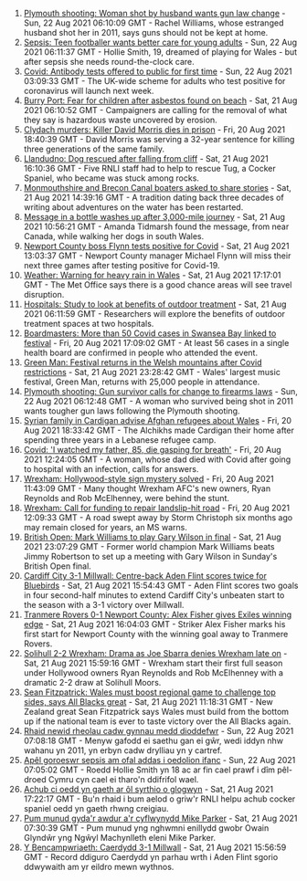1. [Plymouth shooting: Woman shot by husband wants gun law change](https://www.bbc.co.uk/news/uk-wales-58283811) - Sun, 22 Aug 2021 06:10:09 GMT - Rachel Williams, whose estranged husband shot her in 2011, says guns should not be kept at home.
2. [Sepsis: Teen footballer wants better care for young adults](https://www.bbc.co.uk/news/uk-wales-58025735) - Sun, 22 Aug 2021 06:11:37 GMT - Hollie Smith, 19, dreamed of playing for Wales - but after sepsis she needs round-the-clock care.
3. [Covid: Antibody tests offered to public for first time](https://www.bbc.co.uk/news/uk-58293249) - Sun, 22 Aug 2021 03:09:33 GMT - The UK-wide scheme for adults who test positive for coronavirus will launch next week.
4. [Burry Port: Fear for children after asbestos found on beach](https://www.bbc.co.uk/news/uk-wales-58144670) - Sat, 21 Aug 2021 06:10:52 GMT - Campaigners are calling for the removal of what they say is hazardous waste uncovered by erosion.
5. [Clydach murders: Killer David Morris dies in prison](https://www.bbc.co.uk/news/uk-wales-58285620) - Fri, 20 Aug 2021 18:40:39 GMT - David Morris was serving a 32-year sentence for killing three generations of the same family.
6. [Llandudno: Dog rescued after falling from cliff](https://www.bbc.co.uk/news/uk-wales-58294146) - Sat, 21 Aug 2021 16:10:36 GMT - Five RNLI staff had to help to rescue Tug, a Cocker Spaniel, who became was stuck among rocks.
7. [Monmouthshire and Brecon Canal boaters asked to share stories](https://www.bbc.co.uk/news/uk-wales-58260866) - Sat, 21 Aug 2021 14:39:16 GMT - A tradition dating back three decades of writing about adventures on the water has been restarted.
8. [Message in a bottle washes up after 3,000-mile journey](https://www.bbc.co.uk/news/uk-wales-58282975) - Sat, 21 Aug 2021 10:56:21 GMT - Amanda Tidmarsh found the message, from near Canada, while walking her dogs in south Wales.
9. [Newport County boss Flynn tests positive for Covid](https://www.bbc.co.uk/sport/football/58285434) - Sat, 21 Aug 2021 13:03:37 GMT - Newport County manager Michael Flynn will miss their next three games after testing positive for Covid-19.
10. [Weather: Warning for heavy rain in Wales](https://www.bbc.co.uk/news/uk-wales-58279099) - Sat, 21 Aug 2021 17:17:01 GMT - The Met Office says there is a good chance areas will see travel disruption.
11. [Hospitals: Study to look at benefits of outdoor treatment](https://www.bbc.co.uk/news/uk-wales-58281012) - Sat, 21 Aug 2021 06:11:59 GMT - Researchers will explore the benefits of outdoor treatment spaces at two hospitals.
12. [Boardmasters: More than 50 Covid cases in Swansea Bay linked to festival](https://www.bbc.co.uk/news/uk-wales-58275495) - Fri, 20 Aug 2021 17:09:02 GMT - At least 56 cases in a single health board are confirmed in people who attended the event.
13. [Green Man: Festival returns in the Welsh mountains after Covid restrictions](https://www.bbc.co.uk/news/entertainment-arts-58282999) - Sat, 21 Aug 2021 23:28:42 GMT - Wales' largest music festival, Green Man, returns with 25,000 people in attendance.
14. [Plymouth shooting: Gun survivor calls for change to firearms laws](https://www.bbc.co.uk/news/uk-wales-58283814) - Sun, 22 Aug 2021 06:12:48 GMT - A woman who survived being shot in 2011 wants tougher gun laws following the Plymouth shooting.
15. [Syrian family in Cardigan advise Afghan refugees about Wales](https://www.bbc.co.uk/news/uk-wales-58285615) - Fri, 20 Aug 2021 18:33:42 GMT - The Alchikhs made Cardigan their home after spending three years in a Lebanese refugee camp.
16. [Covid: 'I watched my father, 85, die gasping for breath'](https://www.bbc.co.uk/news/uk-wales-58278351) - Fri, 20 Aug 2021 12:24:05 GMT - A woman, whose dad died with Covid after going to hospital with an infection, calls for answers.
17. [Wrexham: Hollywood-style sign mystery solved](https://www.bbc.co.uk/news/uk-wales-58281233) - Fri, 20 Aug 2021 11:43:09 GMT - Many thought Wrexham AFC's new owners, Ryan Reynolds and Rob McElhenney, were behind the stunt.
18. [Wrexham: Call for funding to repair landslip-hit road](https://www.bbc.co.uk/news/uk-wales-58275493) - Fri, 20 Aug 2021 12:09:33 GMT - A road swept away by Storm Christoph six months ago may remain closed for years, an MS warns.
19. [British Open: Mark Williams to play Gary Wilson in final](https://www.bbc.co.uk/sport/snooker/58294823) - Sat, 21 Aug 2021 23:07:29 GMT - Former world champion Mark Williams beats Jimmy Robertson to set up a meeting with Gary Wilson in Sunday's British Open final.
20. [Cardiff City 3-1 Millwall: Centre-back Aden Flint scores twice for Bluebirds](https://www.bbc.co.uk/sport/football/58209737) - Sat, 21 Aug 2021 15:54:43 GMT - Aden Flint scores two goals in four second-half minutes to extend Cardiff City's unbeaten start to the season with a 3-1 victory over Millwall.
21. [Tranmere Rovers 0-1 Newport County: Alex Fisher gives Exiles winning edge](https://www.bbc.co.uk/sport/football/58209967) - Sat, 21 Aug 2021 16:04:03 GMT - Striker Alex Fisher marks his first start for Newport County with the winning goal away to Tranmere Rovers.
22. [Solihull 2-2 Wrexham: Drama as Joe Sbarra denies Wrexham late on](https://www.bbc.co.uk/sport/football/58229898) - Sat, 21 Aug 2021 15:59:16 GMT - Wrexham start their first full season under Hollywood owners Ryan Reynolds and Rob McElhenney with a dramatic 2-2 draw at Solihull Moors.
23. [Sean Fitzpatrick: Wales must boost regional game to challenge top sides, says All Blacks great](https://www.bbc.co.uk/sport/rugby-union/58271324) - Sat, 21 Aug 2021 11:18:31 GMT - New Zealand great Sean Fitzpatrick says Wales must build from the bottom up if the national team is ever to taste victory over the All Blacks again.
24. [Rhaid newid rheolau cadw gynnau medd dioddefwr](https://www.bbc.co.uk/newyddion/58291603) - Sun, 22 Aug 2021 07:08:18 GMT - Menyw gafodd ei saethu gan ei gŵr, wedi iddyn nhw wahanu yn 2011, yn erbyn cadw drylliau yn y cartref.
25. [Apêl goroeswr sepsis am ofal addas i oedolion ifanc](https://www.bbc.co.uk/newyddion/58280830) - Sun, 22 Aug 2021 07:05:02 GMT - Roedd Hollie Smith yn 18 ac ar fin cael prawf i dîm pêl-droed Cymru cyn cael ei tharo'n ddifrifol wael.
26. [Achub ci oedd yn gaeth ar ôl syrthio o glogwyn](https://www.bbc.co.uk/newyddion/58294400) - Sat, 21 Aug 2021 17:22:17 GMT - Bu'n rhaid i bum aelod o griw'r RNLI helpu achub cocker spaniel oedd yn gaeth rhwng creigiau.
27. [Pum munud gyda'r awdur a'r cyflwynydd Mike Parker](https://www.bbc.co.uk/newyddion/58282366) - Sat, 21 Aug 2021 07:30:39 GMT - Pum munud yng nghwmni enillydd gwobr Owain Glyndŵr yng Ngŵyl Machynlleth eleni Mike Parker.
28. [Y Bencampwriaeth: Caerdydd 3-1 Millwall](https://www.bbc.co.uk/newyddion/58291608) - Sat, 21 Aug 2021 15:56:59 GMT - Record ddiguro Caerdydd yn parhau wrth i Aden Flint sgorio ddwywaith am yr eildro mewn wythnos.
